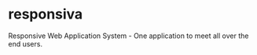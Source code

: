 responsiva
==========

Responsive Web Application System - One application to meet all over the end users.
